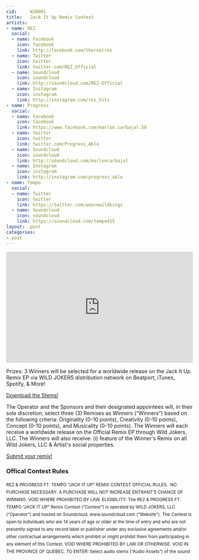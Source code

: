 ```yaml
---
cid:     WJB001
title:   Jack It Up Remix Contest
artists: 
- name: REZ
  social:
  - name: Facebook
    icon: facebook
    link: http://facebook.com/therealrez
  - name: Twitter
    icon: twitter
    link: twitter.com/REZ_Official
  - name: Soundcloud
    icon: soundcloud
    link: http://soundcloud.com/REZ-Official
  - name: Instagram
    icon: instagram
    link: http://instagram.com/rez_hits
- name: Progress
  social:
  - name: Facebook
    icon: facebook
    link: https://www.facebook.com/marlon.carbajal.58
  - name: Twitter
    icon: twitter
    link: twitter.com/Progress_Able
  - name: Soundcloud
    icon: soundcloud
    link: http://soundcloud.com/marloncarbajal
  - name: Instagram
    icon: instagram
    link: http://instagram.com/progress_able
- name: Tempo
  social:
  - name: Twitter
    icon: twitter
    link: https://twitter.com/wearewildkings
  - name: Soundcloud
    icon: soundcloud
    link: https://soundcloud.com/tempo415
layout:  post
categories:
- post
---
```


<iframe width="100%" height="300" scrolling="no" frameborder="no" src="https://w.soundcloud.com/player/?url=https%3A//api.soundcloud.com/tracks/196351068&amp;auto_play=false&amp;hide_related=false&amp;show_comments=true&amp;show_user=true&amp;show_reposts=false&amp;visual=true"></iframe>

Prizes: 3 Winners will be selected for a worldwide release on the Jack It Up Remix EP via WILD JOKERS distribution network on Beatport, iTunes, Spotify, & More!

<div class="text-center">
<a href="drive.google.com/file/d/0Bz6NCcvu…view?usp=sharing" class="btn btn-primary btn-lg">Download the Stems!</a>
</div>

The Operator and the Sponsors and their designated appointees will, in their sole discretion, select three (3) Remixes as Winners (“Winners”) based on the following criteria: Originality (0-10 points), Creativity (0-10 points), Concept (0-10 points), and Musicality (0-10 points). The Winners will each receive a worldwide release on the Official Remix EP through Wild Jokers, LLC. The Winners will also receive: (i) feature of the Winner's Remix on all Wild Jokers, LLC & Artist's social properties.

<div class="text-center">
<a href="https://soundcloud.com/groups/rez-progress-ft-tempo-jack-it-up-remix-contest" class="btn btn-primary btn-lg">Submit your remix!</a>
</div>

### Offical Contest Rules

<div style="height: 200px;
line-height: 20px;
margin-top: 10px;
overflow-x: auto;
overflow-y: auto;">
<small>
REZ & PROGRESS FT. TEMPO “JACK IT UP” REMIX CONTEST OFFICIAL RULES.  NO PURCHASE NECESSARY. A PURCHASE WILL NOT INCREASE ENTRANT’S CHANCE OF WINNING. VOID WHERE PROHIBITED BY LAW. ELIGIBILITY: The REZ & PROGRESS FT. TEMPO “JACK IT UP” Remix Contest (“Contest”) is operated by WILD JOKERS, LLC (“Operator”) and hosted on Soundcloud, www.soundcloud.com (“Website”). The Contest is open to individuals who are 14 years of age or older at the time of entry and who are not presently signed to any record label or publisher under any exclusive agreements and/or other contractual arrangements which prohibit or might prohibit them from participating in any element of this Contest. VOID WHERE PROHIBITED BY LAW OR OTHERWISE. VOID IN THE PROVINCE OF QUEBEC. TO ENTER: Select audio stems (“Audio Assets”) of the sound recording “JACK IT UP” (“Recording”) featuring the performance of the recording artist REZ & PROGRESS FT. TEMPO(“Artist”) which are available for Contest entrants (“Entrant”) to download. The Audio Assets can be modified and/or mixed with original audio files the Entrant creates for the purpose of creating new assets (the “Submission Materials”) using any platform the Entrant chooses. All Remixes (as defined below) must have elements of the Audio Assets. Entrants must submit their final and complete Submission Materials of the Recording (“Remix”) by uploading the Remix to https://soundcloud.com/groups/rez-progress-ft-tempo-jack-it-up-remix-contest ("Website") between March 24th, 2015 and April 30th, 2015 (“Contest Period”). The computer of the Operator is the official timekeeping device for this Contest. In order to download the Audio Assets and to upload a Remix, Entrants must join the soundcloud group. Follow the online instructions at ****BLOG POST LINK**** to register. ENTRY REQUIREMENTS. No purchase is necessary to enter the Contest. By entering a Remix in the Contest, Entrants hereby warrant and represent that the Remix conforms to the Contest Submission Requirements set forth herein. Entrants agree and acknowledge that no compensation will be paid to them for any reason whatsoever including, but not limited to, entering this Contest or creating a Remix. All Remixes must be in the following file formats: MP3, WAV; and Submissions must meet the following requirements (“Submission Requirements”), and failure to abide by the Submission Requirements is grounds for disqualification in Operator’s sole discretion: Remixes must not contain material which is (or promoting activities which are) harmful, threatening, abusive, disparaging, harassing, vulgar, obscene, hateful, pornographic, or libelous or which has other inappropriate content, or is otherwise objectionable as determined by Operator in its sole discretion; Remixes shall not defame, misrepresent or contain disparaging remarks about any persons, products or companies; Remixes shall not contain materials which are not created entirely by Entrant or which are owned by others (including music "samples" other than the Audio Assets provided through the Website); Entrants shall not use the Audio Assets in any manner or for any purpose other than for entering the Contest; and Remixes shall not be in violation of any law. BY ENTERING A REMIX, ENTRANTS ACKNOWLEDGE THAT REMIXES MAY BE POSTED BY OPERATOR, IN OPERATOR’S DISCRETION. Operator reserves the right to, and may or may not, monitor/screen Remixes prior to posting them to the Website. Entrants acknowledge that Operator has no obligation to use or post any Remixes. By submitting a Remix, Entrants warrant and represent that: (a) the Remix is Entrant’s original work; (b) the Remix has not been previously published; (c) the Remix has not previously received awards; (d) the Remix does not infringe upon the copyrights, trademarks, rights of privacy, publicity or other intellectual property or other rights of any person or entity; (e) Entrant has obtained permission from any person whose name, voice or performance is used in the Remix; and (f) exploitation, use, display or performance of the Remix via any form of media, will not infringe the rights of any third parties. Entrants shall indemnify and hold harmless, Operator and Contest Parties from any claims contrary to or in violation of these warranties and representations. GRANT OF RIGHTS: By entering this Contest, Entrants assign away and transfer (as set forth below) any and all rights in the Submission Materials, including any and all Submission Materials created by Entrants but not submitted as a Remix, and the Remixes on a worldwide, perpetual, irrevocable and royalty-free basis, for any and all purposes including, but not limited to, display, public performance, posting for streaming and/or download, making of derivative works, reproduction, distribution, and all other means of exploitation of the Remixes. Entrants agree that the Operator, or a designee of Operator, shall, from inception, own all right, title and interest in each Remix (including, but not limited to, the copyrights in the sound recording) in perpetuity, free from any claims by Entrant or any other person and all such works shall be deemed "works made for hire" for the Operator or such designee. In the event that an Entrant’s Remix cannot be deemed a “work made for hire,” the Entrant agrees to assign away and transfer any and all rights in their Remix to the Operator, or a designee of Operator. Entrants shall have no ownership rights or interest whatsoever in the applicable Remix, and shall not commercially use or exploit the Remix in any manner whatsoever. Entrant is permitted to use the Audio Assets solely for the creation of Submission Materials and Remixes and participation in this Contest. Notwithstanding anything to the contrary above, as between Entrant and the Operator, or a designee of Operator, each of the Entrants shall own the rights to the original elements of such Remixes as are created by that Entrant, when such original elements are separated from the Audio Assets and so long as such original elements do not infringe the Contest Parties rights in the Audio Assets. By entering this Contest, each Entrant agrees: (i) that Contest Parties have the right to use the Entrant’s Remixes and Entrant’s name and likeness in any and all media in and in connection with promotion, publicity, marketing and advertising for and by Contest Parties, and in connection with this Contest or other promotions by Contest Parties as Contest Parties see fit without any further notification or compensation to or of the Entrant; (ii) that Contest Parties shall have no obligation (express or implied) to use any Remixes in any manner and Entrants shall not be entitled to any damages or other relief by reason of Contest Parties use or non-use of a Remixes; (iii) to be bound by these Contest Official Rules; (iv) that Entrants may be contacted by Contest Parties regarding this Contest; and (v) to indemnify and hold Contest Parties harmless from any and all claims, demands, causes of action and judgments (including attorney’s fees, court costs and expert’s fees) arising out of or relating to any breach by Entrant of the terms and conditions of these Contest Official Rules, including any representations and warranties made herein. By entering this Contest, each Entrant agrees to sign and deliver to Contest Parties such documents as Contest Parties may reasonably require to effectuate the rights and obligations granted in these Contest Official Rules. SELECTION OF WINNERS: Remixes will be posted on the Website during the Contest Period; thereby allowing Operators, Artists, and Visitors to listen for their favorite Remixes. The Operator and the Sponsors and their designated appointees will, in their sole discretion, select three (3) Remixes as Winners (“Winners”) based on the following criteria: Originality (0-10 points), Creativity (0-10 points), Concept (0-10 points), and Musicality (0-10 points). The Winners will each receive a worldwide release on the Official Remix EP through Wild Jokers, LLC. The Winners will also receive: (i) feature of the Winner's Remix on all Wild Jokers, LLC & Artist's social properties. Approximate combined retail value of all prizes is Fifty United States Dollars ($50.00 USD). The approximate retail value of the prizes represents Sponsor’s good faith determination. That determination is final and binding and cannot be appealed. If the actual value of the prizes turns out to be less than the stated approximate retail value, the difference will not be awarded in cash. The Winners and Popular Vote Winners (hereinafter collectively referred to as the “Winning Entries”) will be selected between April 30, 2015 and May 10, 2015. The Winning Entries will be posted on the Website on or about May 10, 2015. The Winners may be selected from all the Remix entries. Entrants acknowledge that the Contest Parties shall have no obligations, financial or otherwise, to the Winning Entries, except for those explicitly set forth in these Contest Official Rules. Entrants give the Operator the right to transmit the Winning Entries personal identifying information to the Artist or to other Contest Parties for the purposes of facilitating the award of the contest prizes. Other prizes may be determined at the discretion of the Operator and the Sponsors and their designated appointees. Entrants agree that the Operator has the sole right to decide all matters and disputes arising from this Contest and that all decisions of Operator and the Sponsors are final and binding. GENERAL TERMS: Entrants and Winning Entries are solely responsible for the payment of any taxes on any respective prizes. No cash equivalent or substitution of any prize is offered, except at the sole discretion of the Operator. Prizes are non-transferable, and non-refundable. Prior to the posting or other announcement, any potential Winning Entries will be notified by phone and/or e-mail and each Winning Entry will be required to complete, sign and return a Distribution Agreement with Operator. Each Winning Entry will also be required to send a copy of his/her passport, driver’s license, birth certificate or other official legal or government document, as proof of age and residency. In the event that a Winning Entry is a minor (under the age of 18), then the parents or legal guardian of such minor Winning Entry will be required to sign and return the Distribution Agreement as a condition of such minor Winning Entry being declared a Winning Entry. If a Winning Entry cannot be contacted within five (5) calendar days of first notification attempt; or if the prize notification is returned as undeliverable; or if a Winning Entry rejects his/her prize; or, in the event of noncompliance by a Winning Entry with these Contest Official Rules; or if the Distribution Agreement is not properly executed, then that Winning Entry shall be disqualified as a Winner, as applicable, and shall forfeit the applicable prize(s); in addition, an alternate Entrant may be selected as determined by the Operator and the Contest Parties from all remaining eligible Entrants to replace the disqualified Winning Entry. If a prize, or any portion thereof, cannot be awarded for any reason, such prize will be forfeited. By participating in the Contest, Entrants release Operator, Sponsors, Artist and Contest Parties from any and all claims, damages or liabilities arising from or relating to such Entrant’s participation in the Contest, and agree to resolve any dispute individually, without resort to any class action. By accepting a prize in the Contest, the Winners agree that the Operator, the Artist and Contest Parties shall not be liable for any loss or injury resulting from participation in the Contest, acceptance or use of any prize, or any travel related thereto. The Winner and each Winner grants permission to Operator and those acting under its authority to use his/her name, photograph, voice and/or likeness, for advertising and/or publicity purposes, as well as the Submission in any and all media now known or hereinafter invented without territorial or time limitations and without compensation. If for any reason the Contest is not capable of running as planned, including infection by computer virus, bugs, tampering, unauthorized intervention, fraud, technical failures, or any other causes which corrupt or affect the administration, security, fairness, integrity or proper conduct of the Contest, Operator reserves the right, in its sole discretion, to cancel, modify or terminate the Contest. This Contest is governed by the laws of the state of New Jersey, U.S.A. By entering, Entrants consent to the jurisdiction and venue of the federal, state and local courts located in New Jersey, U.S.A. for the resolution of any disputes. Sponsors reserves the right, in their sole discretion, to substitute a comparable prize of like or greater value for any prize, or to pay any Winner or Popular Vote Winner a cash equivalent (the value of which shall be determined by Sponsors in their sole discretion), for any reason. LIMITATIONS OF LIABILITY AND RELEASE: No liability or responsibility is assumed by Operator, Sponsors, Artist or Contest Parties resulting from Entrants’ participation in or attempt to participate in the Contest or downloading any information in connection with participating in the Contest. No responsibility or liability is assumed by the Operator, Sponsors, Artist or Contest Parties for technical problems or technical malfunction which may affect the operation of the Contest, including but not limited to any of the following occurrences: hardware or software errors; faulty computer, telephone, cable, satellite, network, electronic, wireless or Internet connectivity or other online communication problems; errors or limitations of any Internet service providers, servers, hosts or providers; garbled, jumbled or faulty data transmissions; failure of any e-mail transmissions to be sent to or received; lost, late, delayed or intercepted e-mail transmissions; inaccessibility of the Website, in whole or in part for any reason; traffic congestions on the Internet or the Website; unauthorized human or non-human intervention of the operation of the Contest, including without limitation, unauthorized tampering, hacking, theft, virus, bugs, worms; or destruction of any aspect of the Contest, or loss, miscount, misdirection, inaccessibility or unavailability of an account used in connection with the Contest. Operator and Sponsors are not responsible for any typographical errors in the announcement of prizes or these Contest Official Rules, or any inaccurate or incorrect data contained on the Website. Use of the Website is at Entrant’s own risk. Operator and the Contest Parties are not responsible for any personal injury to Entrant or property damage or losses of any kind which may be sustained to Entrant’s or any other person's computer equipment resulting from participation in the Contest, use of the Website or the download of the Audio Assets or any information from the Website. Operator and Sponsors are not responsible for any attempt by an Entrant or other individual to deliberately damage or undermine the legitimate operation of this Contest, including but not limited to any fraudulent claims, which may be a violation of criminal and civil laws. Should such an attempt be made, Operator reserves the right to seek remedies and damages from any such individual, to the fullest extent permitted by law, including criminal prosecution. Operator’s and Sponsors’ failure to enforce any term of these Contest Official Rules shall not constitute a waiver of that provision. Entrants engaging in any of the foregoing activities may be disqualified in Operator’s sole discretion.  WINNERS LIST: For the names of Winning Entries see ****BLOG POST**** after April 30, 2015. OPERATOR: Wild Jokers, LLC, 144 Mountainside Dr., Randolph, NJ 07869
</small>
</div>